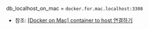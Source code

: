 db_localhost_on_mac = `docker.for.mac.localhost:3308`
- 참조: [[Docker on Mac] container to host 연결하기](https://jinwooe.wordpress.com/2017/07/24/docker-on-mac-container-to-host-%EC%97%B0%EA%B2%B0%ED%95%98%EA%B8%B0/)